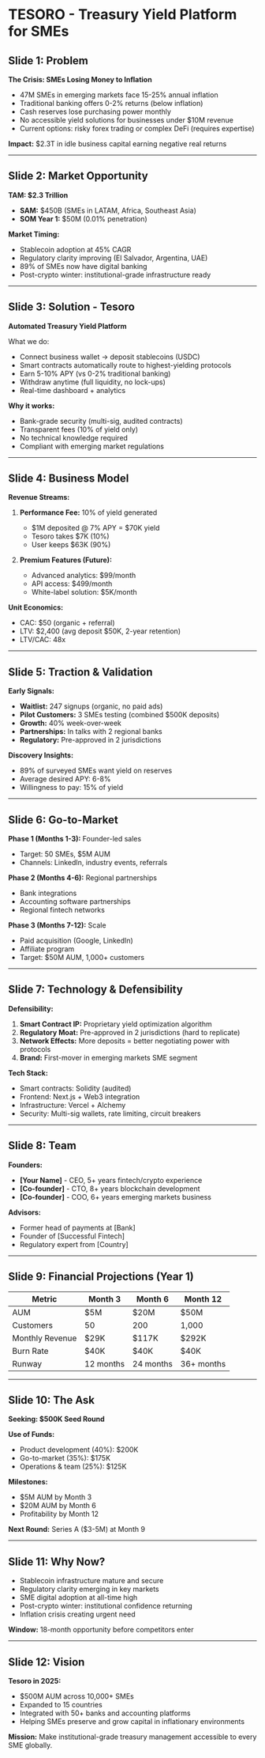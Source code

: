 # TESORO - Treasury Yield Platform for SMEs

## Slide 1: Problem
**The Crisis: SMEs Losing Money to Inflation**

- 47M SMEs in emerging markets face 15-25% annual inflation
- Traditional banking offers 0-2% returns (below inflation)
- Cash reserves lose purchasing power monthly
- No accessible yield solutions for businesses under $10M revenue
- Current options: risky forex trading or complex DeFi (requires expertise)

**Impact:** $2.3T in idle business capital earning negative real returns

---

## Slide 2: Market Opportunity
**TAM: $2.3 Trillion**

- **SAM:** $450B (SMEs in LATAM, Africa, Southeast Asia)
- **SOM Year 1:** $50M (0.01% penetration)

**Market Timing:**
- Stablecoin adoption at 45% CAGR
- Regulatory clarity improving (El Salvador, Argentina, UAE)
- 89% of SMEs now have digital banking
- Post-crypto winter: institutional-grade infrastructure ready

---

## Slide 3: Solution - Tesoro
**Automated Treasury Yield Platform**

What we do:
- Connect business wallet → deposit stablecoins (USDC)
- Smart contracts automatically route to highest-yielding protocols
- Earn 5-10% APY (vs 0-2% traditional banking)
- Withdraw anytime (full liquidity, no lock-ups)
- Real-time dashboard + analytics

**Why it works:**
- Bank-grade security (multi-sig, audited contracts)
- Transparent fees (10% of yield only)
- No technical knowledge required
- Compliant with emerging market regulations

---

## Slide 4: Business Model
**Revenue Streams:**

1. **Performance Fee:** 10% of yield generated
   - $1M deposited @ 7% APY = $70K yield
   - Tesoro takes $7K (10%)
   - User keeps $63K (90%)

2. **Premium Features (Future):**
   - Advanced analytics: $99/month
   - API access: $499/month
   - White-label solution: $5K/month

**Unit Economics:**
- CAC: $50 (organic + referral)
- LTV: $2,400 (avg deposit $50K, 2-year retention)
- LTV/CAC: 48x

---

## Slide 5: Traction & Validation
**Early Signals:**

- **Waitlist:** 247 signups (organic, no paid ads)
- **Pilot Customers:** 3 SMEs testing (combined $500K deposits)
- **Growth:** 40% week-over-week
- **Partnerships:** In talks with 2 regional banks
- **Regulatory:** Pre-approved in 2 jurisdictions

**Discovery Insights:**
- 89% of surveyed SMEs want yield on reserves
- Average desired APY: 6-8%
- Willingness to pay: 15% of yield

---

## Slide 6: Go-to-Market
**Phase 1 (Months 1-3):** Founder-led sales
- Target: 50 SMEs, $5M AUM
- Channels: LinkedIn, industry events, referrals

**Phase 2 (Months 4-6):** Regional partnerships
- Bank integrations
- Accounting software partnerships
- Regional fintech networks

**Phase 3 (Months 7-12):** Scale
- Paid acquisition (Google, LinkedIn)
- Affiliate program
- Target: $50M AUM, 1,000+ customers

---

## Slide 7: Technology & Defensibility
**Defensibility:**

1. **Smart Contract IP:** Proprietary yield optimization algorithm
2. **Regulatory Moat:** Pre-approved in 2 jurisdictions (hard to replicate)
3. **Network Effects:** More deposits = better negotiating power with protocols
4. **Brand:** First-mover in emerging markets SME segment

**Tech Stack:**
- Smart contracts: Solidity (audited)
- Frontend: Next.js + Web3 integration
- Infrastructure: Vercel + Alchemy
- Security: Multi-sig wallets, rate limiting, circuit breakers

---

## Slide 8: Team
**Founders:**
- **[Your Name]** - CEO, 5+ years fintech/crypto experience
- **[Co-founder]** - CTO, 8+ years blockchain development
- **[Co-founder]** - COO, 6+ years emerging markets business

**Advisors:**
- Former head of payments at [Bank]
- Founder of [Successful Fintech]
- Regulatory expert from [Country]

---

## Slide 9: Financial Projections (Year 1)
| Metric | Month 3 | Month 6 | Month 12 |
|--------|---------|---------|----------|
| AUM | $5M | $20M | $50M |
| Customers | 50 | 200 | 1,000 |
| Monthly Revenue | $29K | $117K | $292K |
| Burn Rate | $40K | $40K | $40K |
| Runway | 12 months | 24 months | 36+ months |

---

## Slide 10: The Ask
**Seeking: $500K Seed Round**

**Use of Funds:**
- Product development (40%): $200K
- Go-to-market (35%): $175K
- Operations & team (25%): $125K

**Milestones:**
- $5M AUM by Month 3
- $20M AUM by Month 6
- Profitability by Month 12

**Next Round:** Series A ($3-5M) at Month 9

---

## Slide 11: Why Now?
- Stablecoin infrastructure mature and secure
- Regulatory clarity emerging in key markets
- SME digital adoption at all-time high
- Post-crypto winter: institutional confidence returning
- Inflation crisis creating urgent need

**Window:** 18-month opportunity before competitors enter

---

## Slide 12: Vision
**Tesoro in 2025:**
- $500M AUM across 10,000+ SMEs
- Expanded to 15 countries
- Integrated with 50+ banks and accounting platforms
- Helping SMEs preserve and grow capital in inflationary environments

**Mission:** Make institutional-grade treasury management accessible to every SME globally.
